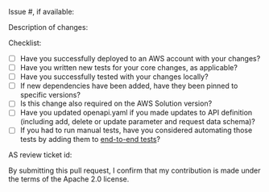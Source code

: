 Issue #, if available:

Description of changes:

Checklist:

<!-- You can erase any parts of this template not applicable to your Pull Request. -->

- [ ] Have you successfully deployed to an AWS account with your changes?
- [ ] Have you written new tests for your core changes, as applicable?
- [ ] Have you successfully tested with your changes locally?
- [ ] If new dependencies have been added, have they been pinned to specific versions?
- [ ] Is this change also required on the AWS Solution version?
- [ ] Have you updated openapi.yaml if you made updates to API definition (including add, delete or update parameter and request data schema)?
- [ ] If you had to run manual tests, have you considered automating those tests by adding them to [end-to-end tests](../main/end-to-end-tests/README.md)?

<!-- For major releases please provide internal ticket id -->

AS review ticket id:

By submitting this pull request, I confirm that my contribution is made under the terms of the Apache 2.0 license.
